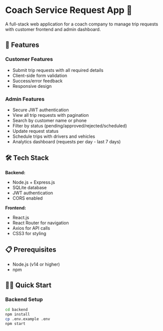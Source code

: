 # Coach Service Request App 🚌

A full-stack web application for a coach company to manage trip requests with customer frontend and admin dashboard.

## 🚀 Features

### Customer Features

- Submit trip requests with all required details
- Client-side form validation
- Success/error feedback
- Responsive design

### Admin Features

- Secure JWT authentication
- View all trip requests with pagination
- Search by customer name or phone
- Filter by status (pending/approved/rejected/scheduled)
- Update request status
- Schedule trips with drivers and vehicles
- Analytics dashboard (requests per day - last 7 days)

## 🛠 Tech Stack

**Backend:**

- Node.js + Express.js
- SQLite database
- JWT authentication
- CORS enabled

**Frontend:**

- React.js
- React Router for navigation
- Axios for API calls
- CSS3 for styling

## 📋 Prerequisites

- Node.js (v14 or higher)
- npm

## 🏃‍♂️ Quick Start

### Backend Setup

```bash
cd backend
npm install
cp .env.example .env
npm start
```
